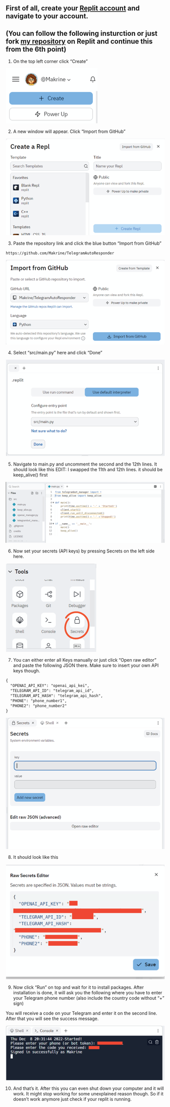 ## First of all, create your [Replit account](https://replit.com/signup) and navigate to your account.

## (You can follow the following insturction or just fork [my repository](https://replit.com/@Makrine/TelegramAutoResponder) on Replit and continue this from the 6th point)

1. On the top left corner click “Create”

![pic 1](https://github.com/Makrine/TelegramAutoResponder/blob/master/HowToReplit/1.png?raw=true)

2. A new window will appear. Click “Import from GitHub”

![pic 2](https://github.com/Makrine/TelegramAutoResponder/blob/master/HowToReplit/2.png?raw=true)

3. Paste the repository link and click the blue button “Import from GitHub”
```
https://github.com/Makrine/TelegramAutoResponder
```

![pic 3](https://github.com/Makrine/TelegramAutoResponder/blob/master/HowToReplit/3.png?raw=true)

4. Select “src/main.py” here and click “Done”

![pic 4](https://github.com/Makrine/TelegramAutoResponder/blob/master/HowToReplit/4.png?raw=true)

5. Navigate to main.py and uncomment the second and the 12th lines. It should look like this
EDIT: I swapped the 11th and 12th lines. it should be keep_alive() first

![pic 8](https://github.com/Makrine/TelegramAutoResponder/blob/master/HowToReplit/8.png?raw=true)

6. Now set your secrets (API keys) by pressing Secrets on the left side here.

![pic 5](https://github.com/Makrine/TelegramAutoResponder/blob/master/HowToReplit/5.png?raw=true)

7. You can either enter all Keys manually or just click “Open raw editor” and paste the following JSON there. Make sure to insert your own API keys though.
```
{
  "OPENAI_API_KEY": "openai_api_kei",
  "TELEGRAM_API_ID": "telegram_api_id",
  "TELEGRAM_API_HASH": "telegram_api_hash",
  "PHONE": "phone_number1",
  "PHONE2": "phone_number2"
}
```
![pic 6](https://github.com/Makrine/TelegramAutoResponder/blob/master/HowToReplit/6.png?raw=true)

8. It should look like this

![pic 7](https://github.com/Makrine/TelegramAutoResponder/blob/master/HowToReplit/7.png?raw=true)


9. Now click “Run” on top and wait for it to install packages. After installation is done, it will ask you the following where  you have to enter your Telegram phone number (also include the country code without “+” sign)

You will receive a code on your Telegram and enter it on the second line. After that you will see the success message.

![pic 9](https://github.com/Makrine/TelegramAutoResponder/blob/master/HowToReplit/9.png?raw=true)

10. And that’s it. After this you can even shut down your computer and it will work. It might stop working for some unexplained reason though. So if it doesn’t work anymore just check if your replit is running.

